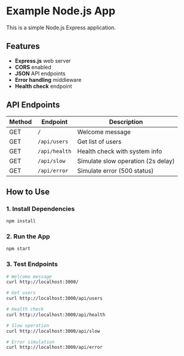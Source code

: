 # Example Node.js App

This is a simple Node.js Express application.

## Features

- **Express.js** web server
- **CORS** enabled
- **JSON** API endpoints
- **Error handling** middleware
- **Health check** endpoint

## API Endpoints

| Method | Endpoint | Description |
|--------|----------|-------------|
| GET | `/` | Welcome message |
| GET | `/api/users` | Get list of users |
| GET | `/api/health` | Health check with system info |
| GET | `/api/slow` | Simulate slow operation (2s delay) |
| GET | `/api/error` | Simulate error (500 status) |

## How to Use

### 1. Install Dependencies
```bash
npm install
```

### 2. Run the App
```bash
npm start
```

### 3. Test Endpoints
```bash
# Welcome message
curl http://localhost:3000/

# Get users
curl http://localhost:3000/api/users

# Health check
curl http://localhost:3000/api/health

# Slow operation
curl http://localhost:3000/api/slow

# Error simulation
curl http://localhost:3000/api/error
```

